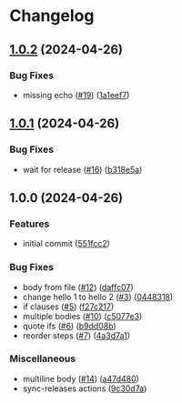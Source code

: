 # Changelog

## [1.0.2](https://github.com/atzoum/release-sync/compare/v1.0.1...v1.0.2) (2024-04-26)


### Bug Fixes

* missing echo ([#19](https://github.com/atzoum/release-sync/issues/19)) ([1a1eef7](https://github.com/atzoum/release-sync/commit/1a1eef7d28a4172588e217d3e91933bc5e317054))

## [1.0.1](https://github.com/atzoum/release-sync/compare/v1.0.0...v1.0.1) (2024-04-26)


### Bug Fixes

* wait for release ([#16](https://github.com/atzoum/release-sync/issues/16)) ([b318e5a](https://github.com/atzoum/release-sync/commit/b318e5a5b4f71057bc43d6303022c8caa49f4bda))

## 1.0.0 (2024-04-26)


### Features

* initial commit ([551fcc2](https://github.com/atzoum/release-sync/commit/551fcc2faaa6ff1ed701e33e3c3a65b673eb5228))


### Bug Fixes

* body from file ([#12](https://github.com/atzoum/release-sync/issues/12)) ([daffc07](https://github.com/atzoum/release-sync/commit/daffc07f60ca397c39c041313d0168f5fc189967))
* change hello 1 to hello 2 ([#3](https://github.com/atzoum/release-sync/issues/3)) ([0448318](https://github.com/atzoum/release-sync/commit/04483181d42271994c64732630c1ca3864e522f6))
* if clauses ([#5](https://github.com/atzoum/release-sync/issues/5)) ([f27c217](https://github.com/atzoum/release-sync/commit/f27c2171ea6d32272006b02fea269cfa4b284810))
* multiple bodies ([#10](https://github.com/atzoum/release-sync/issues/10)) ([c5077e3](https://github.com/atzoum/release-sync/commit/c5077e37a7e4d7760f11b75793c9b0b757487779))
* quote ifs ([#6](https://github.com/atzoum/release-sync/issues/6)) ([b9dd08b](https://github.com/atzoum/release-sync/commit/b9dd08be11a79c93a603ea49bd0751602c0fe443))
* reorder steps ([#7](https://github.com/atzoum/release-sync/issues/7)) ([4a3d7a1](https://github.com/atzoum/release-sync/commit/4a3d7a12fe4390471386881858ca6828a5dde32b))


### Miscellaneous

* multiline body ([#14](https://github.com/atzoum/release-sync/issues/14)) ([a47d480](https://github.com/atzoum/release-sync/commit/a47d480387ea726bba140783a9c67052eb54f231))
* sync-releases actions ([9c30d7a](https://github.com/atzoum/release-sync/commit/9c30d7ae95a9f98b1bdfc7b45835866c321ba7d5))
